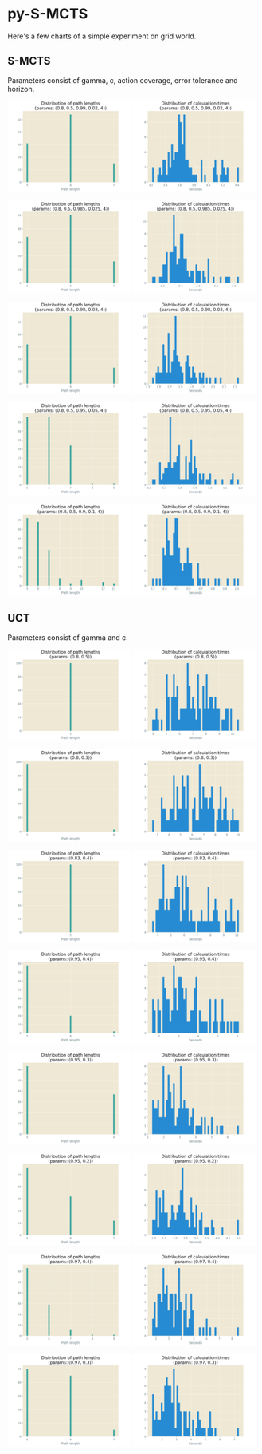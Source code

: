 # py-S-MCTS

Here's a few charts of a simple experiment on grid world.

## S-MCTS

Parameters consist of gamma, c, action coverage, error tolerance and horizon.

<p float="left">
  <img src=".github/sm1.png" width="49%" />
  <img src=".github/sm12.png" width="49%" /> 
</p>
<p float="left">
  <img src=".github/sm2.png" width="49%" />
  <img src=".github/sm22.png" width="49%" /> 
</p>
<p float="left">
  <img src=".github/sm3.png" width="49%" />
  <img src=".github/sm32.png" width="49%" /> 
</p>
<p float="left">
  <img src=".github/sm4.png" width="49%" />
  <img src=".github/sm42.png" width="49%" /> 
</p>
<p float="left">
  <img src=".github/sm5.png" width="49%" />
  <img src=".github/sm52.png" width="49%" /> 
</p>

## UCT

Parameters consist of gamma and c.

<p float="left">
  <img src=".github/01.png" width="49%" />
  <img src=".github/011.png" width="49%" /> 
</p>
<p float="left">
  <img src=".github/02.png" width="49%" />
  <img src=".github/022.png" width="49%" /> 
</p>
<p float="left">
  <img src=".github/03.png" width="49%" />
  <img src=".github/033.png" width="49%" /> 
</p>
<p float="left">
  <img src=".github/1.png" width="49%" />
  <img src=".github/11.png" width="49%" /> 
</p>
<p float="left">
  <img src=".github/2.png" width="49%" />
  <img src=".github/22.png" width="49%" /> 
</p>
<p float="left">
  <img src=".github/3.png" width="49%" />
  <img src=".github/33.png" width="49%" /> 
</p>
<p float="left">
  <img src=".github/4.png" width="49%" />
  <img src=".github/44.png" width="49%" /> 
</p>
<p float="left">
  <img src=".github/5.png" width="49%" />
  <img src=".github/55.png" width="49%" /> 
</p>
